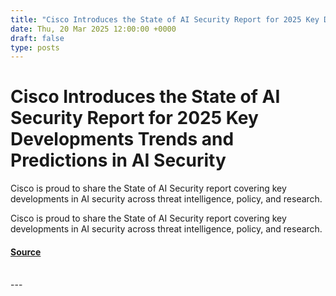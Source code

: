 ```yaml
---
title: "Cisco Introduces the State of AI Security Report for 2025 Key Developments Trends and Predictions in AI Security"
date: Thu, 20 Mar 2025 12:00:00 +0000
draft: false
type: posts
---
```

# Cisco Introduces the State of AI Security Report for 2025 Key Developments Trends and Predictions in AI Security





Cisco is proud to share the State of AI Security report covering key developments in AI security across threat intelligence, policy, and research. 

Cisco is proud to share the State of AI Security report covering key developments in AI security across threat intelligence, policy, and research.

#### [Source](https://blogs.cisco.com/security/cisco-introduces-the-state-of-ai-security-report-for-2025)

<br/>
---
